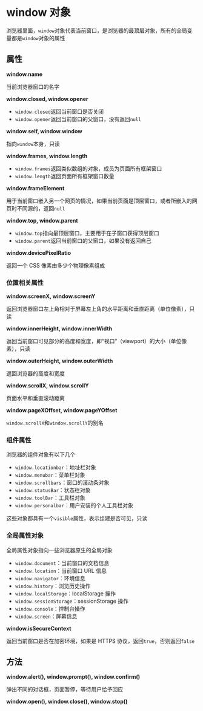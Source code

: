 # window 对象

浏览器里面，`window`对象代表当前窗口，是浏览器的最顶层对象，所有的全局变量都是`window`对象的属性

## 属性

**window.name**

当前浏览器窗口的名字

**window.closed, window.opener**

* `window.closed`返回当前窗口是否关闭
* `window.opener`返回当前窗口的父窗口，没有返回`null`

**window.self, window.window**

指向`window`本身，只读

**window.frames, window.length**

* `window.frames`返回类似数组的对象，成员为页面所有框架窗口
* `window.length`返回页面所有框架窗口数量

**window.frameElement**

用于当前窗口嵌入另一个网页的情况，如果当前页面是顶层窗口，或者所嵌入的网页时不同源的，返回`null`

**window.top, window.parent**

* `window.top`指向最顶层窗口，主要用于在子窗口获得顶层窗口
* `window.parent`返回当前窗口的父窗口，如果没有返回自己

**window.devicePixelRatio**

返回一个 CSS 像素由多少个物理像素组成

### 位置相关属性

**window.screenX, window.screenY**

返回浏览器窗口左上角相对于屏幕左上角的水平距离和垂直距离（单位像素），只读

**window.innerHeight, window.innerWidth**

返回当前窗口可见部分的高度和宽度，即“视口”（viewport）的大小（单位像素），只读

**window.outerHeight, window.outerWidth**

返回浏览器的高度和宽度

**window.scrollX, window.scrollY**

页面水平和垂直滚动距离

**window.pageXOffset, window.pageYOffset**

`window.scrollX`和`window.scrollY`的别名

### 组件属性

浏览器的组件对象有以下几个

* `window.locationbar`：地址栏对象
* `window.menubar`：菜单栏对象
* `window.scrollbars`：窗口的滚动条对象
* `window.statusBar`：状态栏对象
* `window.toolBar`：工具栏对象
* `window.personalbar`：用户安装的个人工具栏对象

这些对象都具有一个`visible`属性，表示组建是否可见，只读

### 全局属性对象

全局属性对象指向一些浏览器原生的全局对象

* `window.document`：当前窗口的文档信息
* `window.location`：当前窗口 URL 信息
* `window.navigator`：环境信息
* `window.history`：浏览历史操作
* `window.localStorage`：localStorage 操作
* `window.sessionStorage`：sessionStorage 操作
* `window.console`：控制台操作
* `window.screen`：屏幕信息

**window.isSecureContext**

返回当前窗口是否在加密环境，如果是 HTTPS 协议，返回`true`，否则返回`false`

## 方法

**window.alert(), window.prompt(), window.confirm()**

弹出不同的对话框，页面暂停，等待用户给予回应

**window.open(), window.close(), window.stop()**
